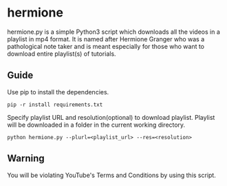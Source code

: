 # hermione
hermione.py is a simple Python3 script which downloads all the videos in a playlist in mp4 format. It is named after Hermione Granger who was a pathological note taker and is meant especially for those who want to download entire playlist(s) of tutorials.
## Guide
Use pip to install the dependencies.
```
pip -r install requirements.txt
```
Specify playlist URL and resolution(optional) to download playlist. Playlist will be downloaded in a folder in the current working directory. 
```
python hermione.py --plurl=<playlist_url> --res=<resolution>
```
## Warning
You will be violating YouTube's Terms and Conditions by using this script.
